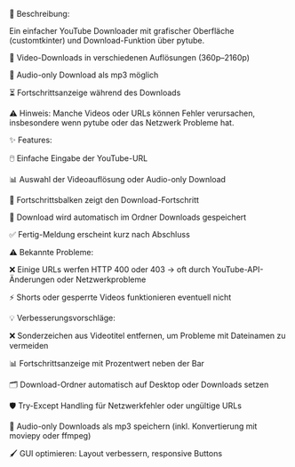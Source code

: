 📌 Beschreibung:

Ein einfacher YouTube Downloader mit grafischer Oberfläche (customtkinter) und Download-Funktion über pytube.

🎥 Video-Downloads in verschiedenen Auflösungen (360p–2160p)

🎵 Audio-only Download als mp3 möglich

⏳ Fortschrittsanzeige während des Downloads

⚠️ Hinweis: Manche Videos oder URLs können Fehler verursachen, insbesondere wenn pytube oder das Netzwerk Probleme hat.

✨ Features:

🖱️ Einfache Eingabe der YouTube-URL

📊 Auswahl der Videoauflösung oder Audio-only Download

🔄 Fortschrittsbalken zeigt den Download-Fortschritt

💾 Download wird automatisch im Ordner Downloads gespeichert

✅ Fertig-Meldung erscheint kurz nach Abschluss


⚠️ Bekannte Probleme:

❌ Einige URLs werfen HTTP 400 oder 403 → oft durch YouTube-API-Änderungen oder Netzwerkprobleme

⚡ Shorts oder gesperrte Videos funktionieren eventuell nicht


💡 Verbesserungsvorschläge:

❌ Sonderzeichen aus Videotitel entfernen, um Probleme mit Dateinamen zu vermeiden

📊 Fortschrittsanzeige mit Prozentwert neben der Bar

🗂️ Download-Ordner automatisch auf Desktop oder Downloads setzen

🛡️ Try-Except Handling für Netzwerkfehler oder ungültige URLs

🎵 Audio-only Downloads als mp3 speichern (inkl. Konvertierung mit moviepy oder ffmpeg)

🖌️ GUI optimieren: Layout verbessern, responsive Buttons
